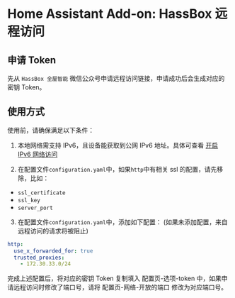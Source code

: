 # Home Assistant Add-on: HassBox 远程访问

## 申请 Token

先从 `HassBox 全屋智能` 微信公众号申请远程访问链接，申请成功后会生成对应的密钥 Token。

## 使用方式

使用前，请确保满足以下条件：

1. 本地网络需支持 IPv6，且设备能获取到公网 IPv6 地址。具体可查看 [开启 IPv6 网络访问](https://hassbox.cn/service/remote-access/ipv6-supported.html)

2. 在配置文件`configuration.yaml`中，如果`http`中有相关 ssl 的配置，请先移除，比如：

- `ssl_certificate`
- `ssl_key`
- `server_port`

3. 在配置文件`configuration.yaml`中，添加如下配置： (如果未添加配置，来自远程访问的请求将被阻止)

```yaml
http:
  use_x_forwarded_for: true
  trusted_proxies:
    - 172.30.33.0/24
```

完成上述配置后，将对应的密钥 Token 复制填入 配置页-选项-token 中，如果申请远程访问时修改了端口号，请将 配置页-网络-开放的端口 修改为对应端口号。
